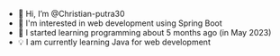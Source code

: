 - 👋 Hi, I’m @Christian-putra30
- 👀 I'm interested in web development using Spring Boot
- 🌱 I started learning programming about 5 months ago (in May 2023)
- 💡 I am currently learning Java for web development

<!---
Christian-putra30/Christian-putra30 is a ✨ special ✨ repository because its `README.md` (this file) appears on your GitHub profile.
You can click the Preview link to take a look at your changes.
--->
